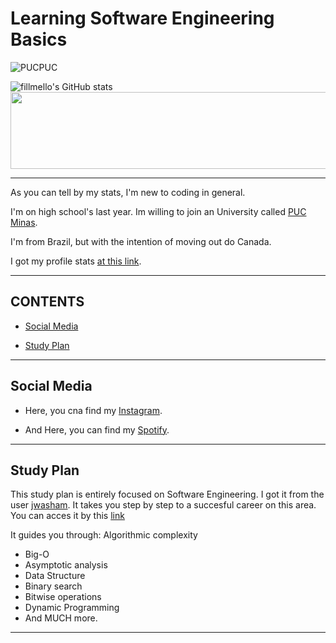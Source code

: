 # Learning Software Engineering Basics

![PUCPUC](https://github.com/fillmello/fillmello/assets/172687334/eb0d95c7-b428-4e65-9128-8728143dacb2)





![fillmello's GitHub stats](https://github-readme-stats.vercel.app/api?username=fillmello&show_icons=true&theme=dracula&hide_border=true&card_hieght=150&border_radius=0)  
   <img src="https://github.com/fillmello/fillmello/assets/172687334/26379828-9e6f-4b0f-bbe3-503bef948324" width="540" height="123">

---

As you can tell by my stats, I'm new to coding in general.

I'm on high school's last year. Im willing to join an University called [PUC Minas](https://www.pucminas.br/destaques/Paginas/default.aspx?utm_source=google&utm_medium=cpa&utm_campaign=aon-institucional&utm_content=PC00002&gad_source=1&gclid=Cj0KCQjwsaqzBhDdARIsAK2gqncPt8AAs_WLqEn08zuQFUQaPIB8nS14oRfeKR3YisjBLW3uxCMIHu4aAo-qEALw_wcB).


I'm from Brazil, but with the intention of moving out do Canada.

I got my profile stats [at this link](https://github.com/anuraghazra/github-readme-stats/blob/master/readme.md#deploy-on-your-own-vercel-instance).












---

## CONTENTS

* [Social Media](#social-media)

* [Study Plan](#study-plan)

---
  
## Social Media


   * Here, you cna find my [Instagram](https://www.instagram.com/fillmello?igsh=YTRqdDNzYnQ3ZW82&utm_source=qr).

  * And Here, you can find my [Spotify](https://open.spotify.com/user/316j6png5c5nz2syb4423ccoxdai?si=RwpJ1MKvSy-2coPsmTr8vQ).


---


## Study Plan
This study plan is entirely focused on Software Engineering. I got it from the user [jwasham](https://github.com/jwasham/coding-interview-university/commits?author=jwasham). It takes you step by step to a succesful career on this area. You can acces it by this [link](https://github.com/jwasham/coding-interview-university?tab=readme-ov-file)

It guides you through: 
  Algorithmic complexity
  * Big-O
  * Asymptotic analysis
  * Data Structure
  * Binary search
  * Bitwise operations
  * Dynamic Programming
  * And MUCH more.

---
